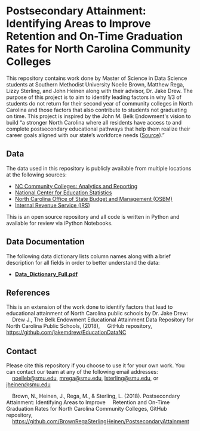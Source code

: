# Postsecondary Attainment: Identifying Areas to Improve Retention and On-Time Graduation Rates for North Carolina Community Colleges

This repository contains work done by Master of Science in Data Science students at Southern Methodist University Noelle Brown, Matthew Rega, Lizzy Sterling, and John Heinen along with their advisor, Dr. Jake Drew. The purpose of this project is to aim to identify leading factors in why 1/3 of students do not return for their second year of community colleges in North Carolina and those factors that also contribute to students not graduating on time. This project is inspired by the John M. Belk Endowment's vision to build “a stronger North Carolina where all residents have access to and complete postsecondary educational pathways that help them realize their career goals aligned with our state’s workforce needs ([Source](http://jmbendowment.org/what-we-fund/)).”

## Data

The data used in this repository is publicly available from multiple locations at the following sources:
* [NC Community Colleges: Analytics and Reporting](https://www.nccommunitycolleges.edu/analytics)
* [National Center for Education Statistics](https://nces.ed.gov/ipeds/datacenter/reportmain.aspx?stepId=5) 
* [North Carolina Office of State Budget and Management (OSBM)](http://www.osbm.nc.gov/facts-figures/nc-census-data/nc-census-lookup/decennial-census-occupation-reports-north-carolina-2000)  
* [Internal Revenue Service (IRS)](http://www.irs.gov/statistics/soi-tax-stats-individual-income-tax-statistics-2016-zip-code-data-soi)  

This is an open source repository and all code is written in Python and available for review via iPython Notebooks.

## Data Documentation 
The following data dictionary lists column names along with a brief description for all fields in order to better understand the data:
* [**Data_Dictionary_Full.pdf**](http://nbviewer.jupyter.org/github/BrownRegaSterlingHeinen/PostsecondaryAttainment/blob/master/Data%20Documentation/Data_Dictionary_Full.pdf)

## References

This is an extension of the work done to identify factors that lead to educational attainment of North Carolina public schools by Dr. Jake Drew:  
&nbsp;&nbsp;&nbsp;&nbsp;Drew J., The Belk Endowment Educational Attainment Data Repository for North Carolina Public Schools, (2018), &nbsp;&nbsp;&nbsp;&nbsp;GitHub repository, https://github.com/jakemdrew/EducationDataNC

## Contact

Please cite this repository if you choose to use it for your own work. You can contact our team at any of the following email addresses:  
&nbsp;&nbsp;&nbsp;&nbsp;noelleb@smu.edu, mrega@smu.edu, lsterling@smu.edu, or jheinen@smu.edu

&nbsp;&nbsp;&nbsp;&nbsp;Brown, N., Heinen, J., Rega, M., & Sterling, L. (2018). Postsecondary Attainment: Identifying Areas to Improve &nbsp;&nbsp;&nbsp;&nbsp;Retention and On-Time Graduation Rates for North Carolina Community Colleges, GitHub repository, &nbsp;&nbsp;&nbsp;&nbsp;https://github.com/BrownRegaSterlingHeinen/PostsecondaryAttainment
